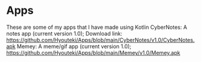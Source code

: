 # Apps

These are some of my apps that I have made using Kotlin
CyberNotes: A notes app (current version 1.0); Download link: https://github.com/Hyouteki/Apps/blob/main/CyberNotes/v1.0/CyberNotes.apk
Memey: A meme/gif app (current version 1.0); https://github.com/Hyouteki/Apps/blob/main/Memey/v1.0/Memey.apk
